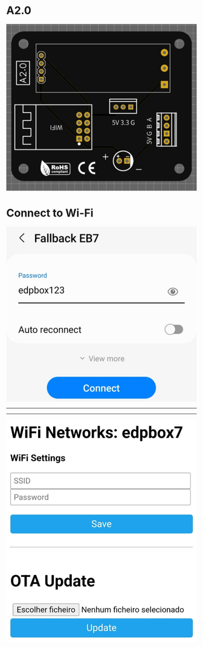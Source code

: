 # A2.0

![pcb diy A2.0](./__a2.0_1.jpg)

# Connect to Wi-Fi

![wifi 1](./i/wifi1.jpg)

<hr>
<hr>

![wifi 2](./i/wifi2.jpg)
